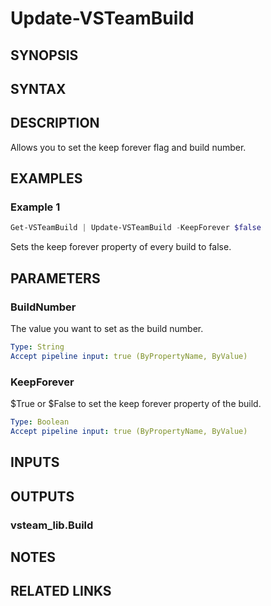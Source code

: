 <!-- #include "./common/header.md" -->

# Update-VSTeamBuild

## SYNOPSIS

<!-- #include "./synopsis/Update-VSTeamBuild.md" -->

## SYNTAX

## DESCRIPTION

Allows you to set the keep forever flag and build number.

## EXAMPLES

### Example 1

```powershell
Get-VSTeamBuild | Update-VSTeamBuild -KeepForever $false
```

Sets the keep forever property of every build to false.

## PARAMETERS

### BuildNumber

The value you want to set as the build number.

```yaml
Type: String
Accept pipeline input: true (ByPropertyName, ByValue)
```

<!-- #include "./params/BuildId.md" -->

### KeepForever

$True or $False to set the keep forever property of the build.

```yaml
Type: Boolean
Accept pipeline input: true (ByPropertyName, ByValue)
```

<!-- #include "./params/projectName.md" -->

<!-- #include "./params/forcegroup.md" -->

## INPUTS

## OUTPUTS

### vsteam_lib.Build

## NOTES

<!-- #include "./common/prerequisites.md" -->

## RELATED LINKS

<!-- #include "./common/related.md" -->
